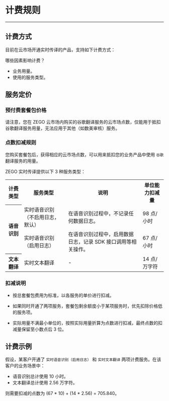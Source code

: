 # 计费规则

- - -

## 计费方式

目前在云市场开通实时传译的产品，支持如下计费方式：


<ChargeMethod />

<Warning title="注意">


哪些因素影响计费？

- 业务用量。
- 使用的服务类型。  

</Warning>



## 服务定价

### 预付费套餐包价格


<PriceList />

<p >请注意，您在 ZEGO 云市场内购买的谷歌翻译服务的云市场点数，仅能用于抵扣谷歌翻译服务用量，无法应用于其他（如数美审核）服务。</p>


### 点数扣减规则

您购买套餐包后，获得相应的云市场点数，可以用来抵扣您的业务产品中使用 `谷歌` 翻译服务的用量。

ZEGO 实时传译提供以下 3 种服务类型：

<table>
  
<tbody><tr>
<th>计费类型</th>
<th>服务类型</th>
<th>说明</th>
<th>单位能力扣减量</th>
</tr>
<tr>
<th rowspan="2">语音识别</th>
<td>实时语音识别（不启用日志，默认）</td>
<td>在语音识别过程中，不记录任何数据日志。</td>
<td>98 点/小时</td>
</tr>
<tr>
<td>实时语音识别（启用日志）</td>
<td>在语音识别过程中，启用数据日志，记录 SDK 接口调用等相关操作。</td>
<td>67 点/小时</td>
</tr>
<tr>
<th>文本翻译</th>
<td>实时文本翻译</td>
<td>-</td>
<td>14 点/万字符</td>
</tr>
</tbody></table>

### 扣减说明

- 按总套餐包费用为标准，以各服务的单价进行扣减。

- 如果同时开通了两项服务，套餐包剩余额度小于某项服务时，优先扣除价格低的服务项。

- 实际用量不满最小单位的，按照实际用量折算为点数进行扣减，最终点数的扣减量保留至小数点后 3 位。


## 计费示例

假设，某客户开通了 `实时语音识别（启用日志）` 和 `实时文本翻译` 两项计费服务。在该客户的业务场景中：

- 语音识别总计使用 10 小时。
- 文本翻译总计使用 2.56 万字符。

则需要扣减的点数为 (67 * 10) + (14 * 2.56) = 705.840。

<Content />

